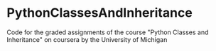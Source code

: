 # PythonClassesAndInheritance
Code for the graded assignments of the course "Python Classes and Inheritance" on coursera by the University of Michigan
